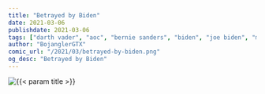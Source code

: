 ```yaml
---
title: "Betrayed by Biden"
date: 2021-03-06
publishdate: 2021-03-06
tags: ["darth vader", "aoc", "bernie sanders", "biden", "joe biden", "minimum wage", "living wage", "student loan debt", "ICE", "concentration camps", "stimulus checks"]
author: "BojanglerGTX"
comic_url: "/2021/03/betrayed-by-biden.png"
og_desc: "Betrayed by Biden"
---
```


<img alt="{{< param title >}}" class="comic" src="{{< param comic_url >}}" >

